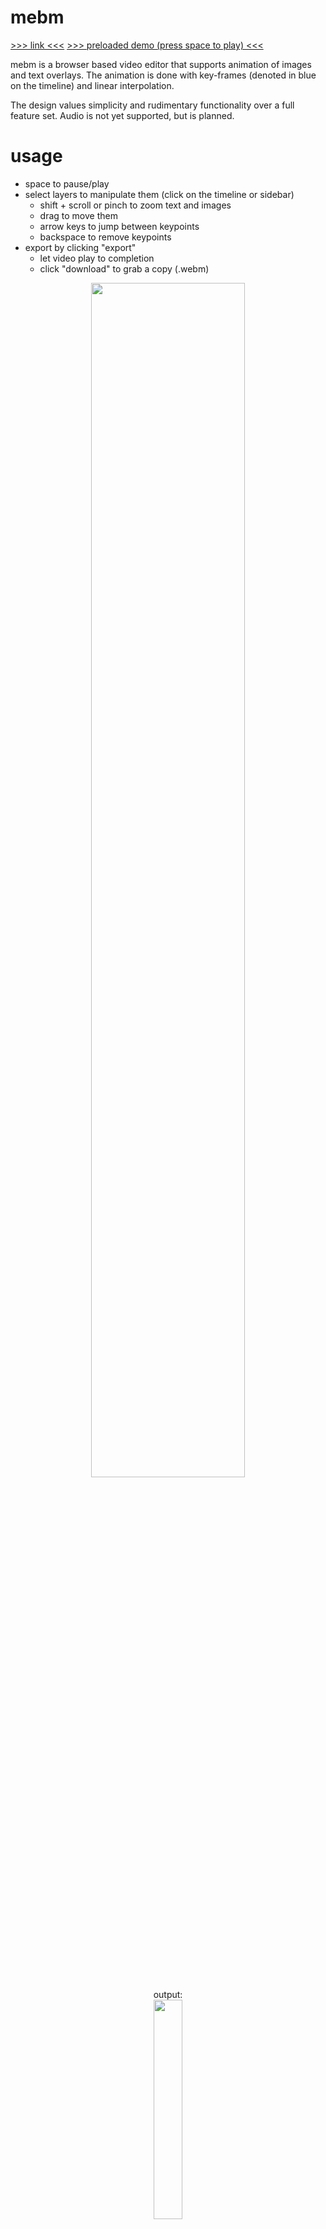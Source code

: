# mebm

[>>> link <<<](http://bwasti.github.io/mebm)
[>>> preloaded demo (press space to play) <<<](https://bwasti.github.io/mebm/#https%3A%2F%2Fjott.live%2Fraw%2Ftest.json)

mebm is a browser based video editor that supports animation of images and text overlays.
The animation is done with key-frames (denoted in blue on the timeline) and linear interpolation.

The design values simplicity and rudimentary functionality over a full feature set.
Audio is not yet supported, but is planned.

# usage

- space to pause/play
- select layers to manipulate them (click on the timeline or sidebar)
  - shift + scroll or pinch to zoom text and images
  - drag to move them
  - arrow keys to jump between keypoints
  - backspace to remove keypoints
- export by clicking "export"
  - let video play to completion
  - click "download" to grab a copy (.webm)
  
<p align="center">
<img src="https://github.com/bwasti/mebm/blob/main/README_assets/usage.gif?raw=true" width="70%">
  <br>output:<br>
<img src="https://github.com/bwasti/mebm/blob/main/README_assets/result.gif?raw=true" width="30%">
</p>

# todo

- timeline
  - [ ] allow extending beyond current max time (medium)
  - [ ] split at play head (medium)
- file management
  - [ ] error on bad type (easy)
  - [ ] animated .gif support
- editing
  - [ ] undo (hard)
  - [ ] audio (hard)
  - [ ] face tracking (medium/easy)
  - [ ] opacity (easy)
  - [ ] rotation (medium)
- compatibility
  - [ ] chrome export bug workaround
  - [ ] mouseover preview safari fix
  - [ ] mobile touch events
- code
  - [ ] refactor/simplify MoveableLayer this.frames
  - [ ] make video a MoveableLayer
  - [ ] compress video frames
  - [ ] investigate memory use warning on safari
  - [ ] cache render output for thumbnails
  - [ ] move height/width setting logic out of render loop
  - [ ] improve text scaling logic (avoid font size, use ctx.scale)
